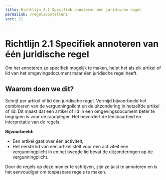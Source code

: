 ```yaml
---
title: Richtlijn 2.1 Specifiek annoteren één juridische regel
permalink: /regelsopstellen1
sort: 21
---
```


# Richtlijn 2.1 Specifiek annoteren van één juridische regel

Om het annoteren zo specifiek mogelijk te maken, helpt het als elk artikel of lid van het omgevingsdocument maar één juridische regel heeft.

## Waarom doen we dit?
 
Schrijf per artikel of lid één juridische regel. Vermijd bijvoorbeeld het combineren van de vergunningplicht en de uitzondering in hetzelfde artikel of lid. Dit maakt dat een      artikel of lid in een omgevingsdocument beter te begrijpen is voor de raadpleger. Het bevordert de leesbaarheid en interpretatie van de regels.

**Bijvoorbeeld:** 
- Een artikel gaat over één activiteit; 
- Het eerste lid van een artikel stelt voor een activiteit een vergunningplicht in en het tweede lid bevat de uitzonderingen op de vergunningplicht. 

Door de regels op deze manier te schrijven, zijn ze juist te annoteren en is het eenvoudiger om toepasbare regels te maken.


